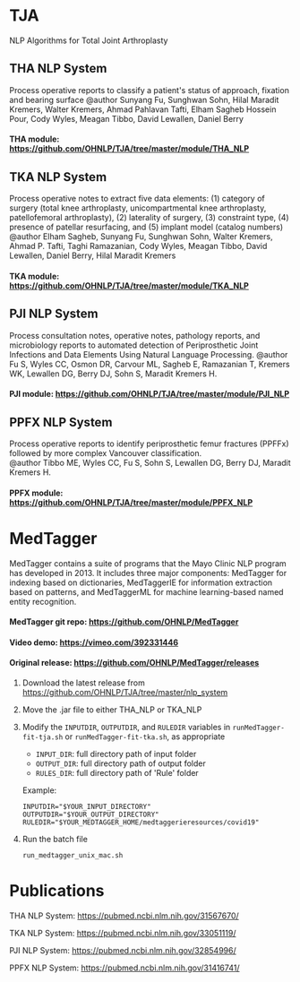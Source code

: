 # TJA
NLP Algorithms for Total Joint Arthroplasty

## THA NLP System
Process operative reports to classify a patient's status of approach, fixation and bearing surface
@author Sunyang Fu, Sunghwan Sohn, Hilal Maradit Kremers, Walter Kremers, Ahmad Pahlavan Tafti, Elham Sagheb Hossein Pour, Cody Wyles, Meagan Tibbo, David Lewallen, Daniel Berry
#### THA module: https://github.com/OHNLP/TJA/tree/master/module/THA_NLP

## TKA NLP System
Process operative notes to extract five data elements: (1) category of surgery (total knee arthroplasty, unicompartmental knee arthroplasty, patellofemoral arthroplasty), (2) laterality of surgery, (3) constraint type, (4) presence of patellar resurfacing, and (5) implant model (catalog numbers)
@author Elham Sagheb, Sunyang Fu, Sunghwan Sohn, Walter Kremers, Ahmad P. Tafti, Taghi Ramazanian, Cody Wyles, Meagan Tibbo, David Lewallen, Daniel Berry, Hilal Maradit Kremers
#### TKA module: https://github.com/OHNLP/TJA/tree/master/module/TKA_NLP

## PJI NLP System
Process consultation notes, operative notes, pathology reports, and microbiology reports to automated detection of Periprosthetic Joint Infections and Data Elements Using Natural Language Processing. 
@author Fu S, Wyles CC, Osmon DR, Carvour ML, Sagheb E, Ramazanian T, Kremers WK, Lewallen DG, Berry DJ, Sohn S, Maradit Kremers H.
#### PJI module: https://github.com/OHNLP/TJA/tree/master/module/PJI_NLP

## PPFX NLP System
Process operative reports to identify periprosthetic femur fractures (PPFFx) followed by more complex Vancouver classification.                 
@author Tibbo ME, Wyles CC, Fu S, Sohn S, Lewallen DG, Berry DJ, Maradit Kremers H.
#### PPFX module: https://github.com/OHNLP/TJA/tree/master/module/PPFX_NLP

# MedTagger
MedTagger contains a suite of programs that the Mayo Clinic NLP program has developed in 2013.
It includes three major components: MedTagger for indexing based on dictionaries, MedTaggerIE for
information extraction based on patterns, and MedTaggerML for machine learning-based named entity recognition.
#### MedTagger git repo: https://github.com/OHNLP/MedTagger
#### Video demo: https://vimeo.com/392331446
#### Original release: https://github.com/OHNLP/MedTagger/releases

1. Download the latest release from https://github.com/OHNLP/TJA/tree/master/nlp_system 
2. Move the .jar file to either THA_NLP or TKA_NLP
3. Modify the `INPUTDIR`, `OUTPUTDIR`, and `RULEDIR` variables in `runMedTagger-fit-tja.sh` or `runMedTagger-fit-tka.sh`, as appropriate
    - `INPUT_DIR`: full directory path of input folder 
    - `OUTPUT_DIR`: full directory path of output folder
    - `RULES_DIR`: full directory path of 'Rule' folder
    
    Example:
    ```
    INPUTDIR="$YOUR_INPUT_DIRECTORY"
    OUTPUTDIR="$YOUR_OUTPUT_DIRECTORY"
    RULEDIR="$YOUR_MEDTAGGER_HOME/medtaggerieresources/covid19"
    ```
    
4. Run the batch file

    ```
    run_medtagger_unix_mac.sh
    ```
    
# Publications
THA NLP System:  https://pubmed.ncbi.nlm.nih.gov/31567670/

TKA NLP System:  https://pubmed.ncbi.nlm.nih.gov/33051119/

PJI NLP System:  https://pubmed.ncbi.nlm.nih.gov/32854996/

PPFX NLP System: https://pubmed.ncbi.nlm.nih.gov/31416741/

